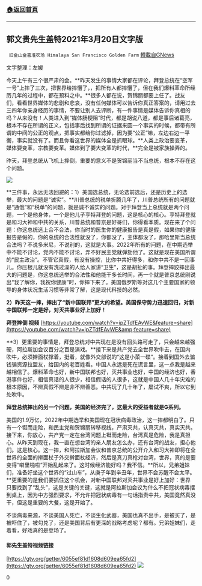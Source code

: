 ###  [:house:返回首頁](https://github.com/ourhimalayas/txt)
---

## 郭文贵先生盖特2021年3月20日文字版
` 旧金山金喜准农场 Himalaya San Francisco Golden Farm` [轉載自GNews](https://gnews.org/zh-hans/994472/)

文字整理：左媛

今天上午有三个很严肃的会。**昨天发生的事情大家都在评论，拜登总统在“空军一号”上摔了三次，把世界给摔懵了，，把所有人都摔懵了，但在我们爆料革命所经历几年的过程中，都在预料之中。**很多人都在说，贺锦丽都要上任了。战友们，看看世界媒体的悲剧和悲哀，没有任何媒体可以告诉你真正答案的，请用过去三四年你亲身经历的事情，不要让别人去评断，有一件事情是媒体告诉你真相的吗？从来没有！人类进入到“媒体肠梗阻”时代，都是胡说八道，都是事后诸葛亮，根本不存在所谓的正义，包括事后找到所谓的证据来圆一个事实的时候，都带有所谓的中间的公正的观点，把事实都给你过滤掉，因为要“公正”嘛，左边右边一平衡，事实就没有了。而且你看这世界的媒体全是抓眼球。**人类上政治要变革，媒体要变革，宗教要变革。媒体到了要大变革的时代，**完全是被家族操弄的。

昨天，拜登总统从飞机上摔倒，重要的意义不是贺锦丽当不当总统，根本不存在这个问题。


![]()![](https://gnews.org/wp-content/uploads/2021/03/0320-guo-getter-cover-1.jpg)




**三件事，永远无法回避的：1）美国选总统，无论选前选后，还是历史上的选举，最大的问题是“诚实”。**川普总统的税单折腾几年了，川普总统所有的问题就是“通俄”和“税单”的问题，就是诚不诚实的问题。对于拜登当上总统就是两个问题，一个是他身体，一个是他儿子亨特拜登的问题，这是核心的核心。亨特拜登就是和习大神和中共的关系，川普总统和普京是好哥们，你得看本质。现在来了个问题：你这总统选上合不合法，你当时的医生你的健康报告是真是假，如果你的健康报告是假的，你的总统的合法性就没了，你都没了，主体都没了，那哈里斯当总统合法吗？不说多米尼，不说别的，这就是大事。2022年所有的问题，在中期选举中不能不讨论，党内不能不讨论，弄不好民主党就弹劾他了。这就是现在美国所谓的“民主政治”。不管它真假，有没有操控，比你中共好得多，和你中共不是一回事儿。你压根儿就没有洗过澡的人给人家讲“卫生”，这是胡扯的事。拜登摔跤摔出最大的问题是，你这总统选举的合法性和他能干多长时间，再一个就是普京总统刚说出“我了解你，我祝你健康”时，你摔下来了。美国俄罗斯等对这几个主要国家的领导的身体状况生活习惯等非常了解，这是现代科技的必然。

**2）昨天这一摔，摔出了“新中国联邦”更大的希望。美国保守势力迅速回归，对新中国联邦一定是好，对灭共事业好上加好！**

**拜登摔倒 视频** [https://youtube.com/watch?v=ipZTdfEAvWE&feature=share](https://youtube.com/watch?v=ipZTdfEAvWE&amp;feature=share)

**3）更重要的事情是，拜登总统对中共现在是没有回头路可走了，只会越来越强硬，阿拉斯加会议百分之百是演戏。**接下来是共产党去全世界吹牛去，在国内吹牛，必须擀面杖撑着，挺着，就像外交部说的“这是小菜一碟”。接着到国外去骗钱骗资源拉盟友，给国内的老百姓看。中国人永远是死在谎言里，这一点我是越来越相信了。爆料革命也好，新中国联邦也好，灭共事业也好，中国的经济也好，香港事件也好，相信真话的人很少，相信假话的人很多，这就是中国人几十年灾难的根本原因，不辨真假不辨是非不辨善恶。中共玩了几十年了，屡试不爽，所以它到处吹牛。

**拜登总统摔出的另一个问题，美国的经济完了，这最大的受益者就是G系列。**

美国的1.9万亿，2022年中期选举和美国现在冠状病毒政治，这一摔都明白了。只有一个铤而走险，和民主党和贺锦丽转移视线，严肃灭共，认真灭共，真实灭共。接下来，你放心，共产党一定在台湾问题上铤而走险，台湾真是危险，我是真担心。从昨天到现在，我一直在想台湾的亲人朋友怎么办，还有台湾的战友，担心他们。这是核心。这一摔，和阿拉斯加会议和普京总统的公开介入和习大神即将在全世界的全面的擀面杖子外交擀面杖经济，然后是真刀真枪对台湾，世界，真的是要变得“噼里啪啦”开始乱起来了。这时候经济能好吗？我不信。**所以，兄弟姐妹们，准备好坐这个世界的“过山车”，从庚子年到辛丑年，世界不会苏醒不会太平。**更重要的是我们要抓住这个机会，对新中国联邦对灭共事业是好上加好：世界只要找到了“乱头”，这是关键的关键，这就是阿拉斯加会议为什么不把冠状病毒摆到桌上，因为中方强烈要求，不允许把冠状病毒有一句话指责中共，美国竟然真没干，但这是重要的大餐，这是开始了。

不谈病毒来源，不谈美国人死亡，不谈生化武器，美国也真不出手，是被买了，是被吓住了，被勾兑了，还是美国背后有更深的战略考虑呢？都有。兄弟姐妹们，走着看，好戏真的是登场了。



#### 郭先生盖特视频链接

[https://gtv.org/getter/6055ef81d1608d609ea65fd2](https://gtv.org/getter/6055ef81d1608d609ea65fd2)
![]()![](https://gnews.org/wp-content/uploads/2021/03/0320-guo-getter-1.png)


0
